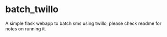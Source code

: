 # batch_twillo
A simple flask webapp to batch sms using twillo, please check readme for notes on running it. 
